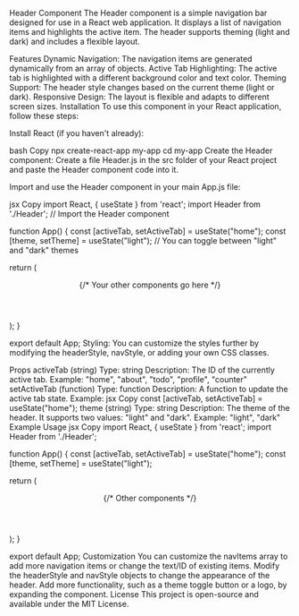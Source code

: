 Header Component
The Header component is a simple navigation bar designed for use in a React web application. It displays a list of navigation items and highlights the active item. The header supports theming (light and dark) and includes a flexible layout.

Features
Dynamic Navigation: The navigation items are generated dynamically from an array of objects.
Active Tab Highlighting: The active tab is highlighted with a different background color and text color.
Theming Support: The header style changes based on the current theme (light or dark).
Responsive Design: The layout is flexible and adapts to different screen sizes.
Installation
To use this component in your React application, follow these steps:

Install React (if you haven't already):

bash
Copy
npx create-react-app my-app
cd my-app
Create the Header component: Create a file Header.js in the src folder of your React project and paste the Header component code into it.

Import and use the Header component in your main App.js file:

jsx
Copy
import React, { useState } from 'react';
import Header from './Header';  // Import the Header component

function App() {
  const [activeTab, setActiveTab] = useState("home");
  const [theme, setTheme] = useState("light");  // You can toggle between "light" and "dark" themes

  return (
    <div>
      <Header activeTab={activeTab} setActiveTab={setActiveTab} theme={theme} />
      {/* Your other components go here */}
    </div>
  );
}

export default App;
Styling: You can customize the styles further by modifying the headerStyle, navStyle, or adding your own CSS classes.

Props
activeTab (string)
Type: string
Description: The ID of the currently active tab.
Example: "home", "about", "todo", "profile", "counter"
setActiveTab (function)
Type: function
Description: A function to update the active tab state.
Example:
jsx
Copy
const [activeTab, setActiveTab] = useState("home");
theme (string)
Type: string
Description: The theme of the header. It supports two values: "light" and "dark".
Example: "light", "dark"
Example Usage
jsx
Copy
import React, { useState } from 'react';
import Header from './Header';

function App() {
  const [activeTab, setActiveTab] = useState("home");
  const [theme, setTheme] = useState("light");

  return (
    <div>
      <Header activeTab={activeTab} setActiveTab={setActiveTab} theme={theme} />
      {/* Other components */}
    </div>
  );
}

export default App;
Customization
You can customize the navItems array to add more navigation items or change the text/ID of existing items.
Modify the headerStyle and navStyle objects to change the appearance of the header.
Add more functionality, such as a theme toggle button or a logo, by expanding the component.
License
This project is open-source and available under the MIT License.

